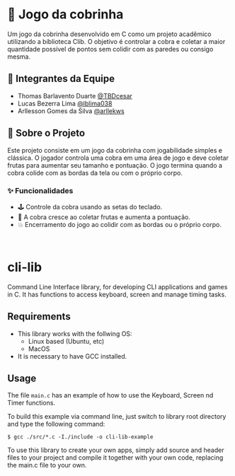 # 🐍 Jogo da cobrinha

Um jogo da cobrinha desenvolvido em C como um projeto acadêmico utilizando a biblioteca Clib. O objetivo é controlar a cobra e coletar a maior quantidade possível de pontos sem colidir com as paredes ou consigo mesma.

## 👥 Integrantes da Equipe

- Thomas Barlavento Duarte [@TBDcesar](https://github.com/TBDcesar)
- Lucas Bezerra Lima [@lblima038](https://github.com/lblima038)
- Arllesson Gomes da Silva [@arllekws](https://github.com/arllekws)

## 📜 Sobre o Projeto

Este projeto consiste em um jogo da cobrinha com jogabilidade simples e clássica. O jogador controla uma cobra em uma área de jogo e deve coletar frutas para aumentar seu tamanho e pontuação. O jogo termina quando a cobra colide com as bordas da tela ou com o próprio corpo.

### ✨ Funcionalidades

- 🕹️ Controle da cobra usando as setas do teclado.
- 🍎 A cobra cresce ao coletar frutas e aumenta a pontuação.
- 💥 Encerramento do jogo ao colidir com as bordas ou o próprio corpo.
<br>

# cli-lib
Command Line Interface library, for developing CLI applications and games in C. It has functions to access keyboard, screen and manage timing tasks.

## Requirements
- This library works with the follwing OS:
   - Linux based (Ubuntu, etc)
   - MacOS
- It is necessary to have GCC installed.

## Usage 
The file `main.c` has an example of how to use the Keyboard, Screen nd Timer functions. 

To build this example via command line, just switch to library root directory and type the following command:
```
$ gcc ./src/*.c -I./include -o cli-lib-example
```

To use this library to create your own apps, simply add source and header files to your project and compile it together with your own code, 
replacing the main.c file to your own.

